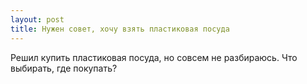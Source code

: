 ```yaml
---
layout: post 
title: Нужен совет, хочу взять пластиковая посуда 
--- 
```

Решил купить пластиковая посуда, но совсем не разбираюсь. Что выбирать, где покупать?